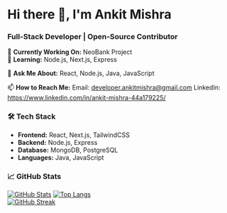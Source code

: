 # Hi there 👋, I'm Ankit Mishra  

### Full-Stack Developer | Open-Source Contributor  

🔭 **Currently Working On:** NeoBank Project  
🌱 **Learning:** Node.js, Next.js, Express

💬 **Ask Me About:** React, Node.js, Java, JavaScript

📫 **How to Reach Me:** Email: developer.ankitmishra@gmail.com
                        LinkedIn: https://www.linkedin.com/in/ankit-mishra-44a179225/

### 🛠️ Tech Stack  
- **Frontend:** React, Next.js, TailwindCSS  
- **Backend:** Node.js, Express  
- **Database:** MongoDB, PostgreSQL  
- **Languages:** Java, JavaScript

### 📈 GitHub Stats  
[![GitHub Stats](https://github-readme-stats.vercel.app/api?username=dev-ankit-mishra&show_icons=true&theme=radical)](https://github.com/dev-ankit-mishra)
[![Top Langs](https://github-readme-stats.vercel.app/api/top-langs/?username=dev-ankit-mishra&layout=compact)](https://github.com/dev-ankit-mishra)  
[![GitHub Streak](https://streak-stats.demolab.com?user=dev-ankit-mishra&theme=dark)](https://git.io/streak-stats)  


  
